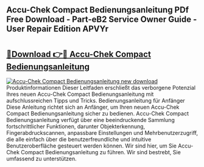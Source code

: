 ## Accu-Chek Compact Bedienungsanleitung PDf Free Download - Part-eB2 Service Owner Guide - User Repair Edition APVYr

# <h2><a href="http://df5iw97.blite.top/?on=Accu-Chek+Compact+Bedienungsanleitung">🔗Download 👉🔴 Accu-Chek Compact Bedienungsanleitung</a></h2>

[![Accu-Chek Compact Bedienungsanleitung new download](https://i.imgur.com/lujVjoI.png)](http://df5iw97.blite.top/?on=Accu-Chek+Compact+Bedienungsanleitung)
Produktinformationen Dieser Leitfaden erschließt das verborgene Potenzial Ihres neuen Accu-Chek Compact Bedienungsanleitung mit aufschlussreichen Tipps und Tricks. Bedienungsanleitung für Anfänger Diese Anleitung richtet sich an Anfänger, um Ihren neuen Accu-Chek Compact Bedienungsanleitung sicher zu bedienen. Accu-Chek Compact Bedienungsanleitung verfügt über eine beeindruckende Sammlung fortschrittlicher Funktionen, darunter Objekterkennung, Fingerabdruckscannen, anpassbare Einstellungen und Mehrbenutzerzugriff, die alle einfach über die benutzerfreundliche und intuitive Benutzeroberfläche gesteuert werden können. Wir sind hier, um Sie Accu-Chek Compact Bedienungsanleitung zu führen. Wir sind bestrebt, Sie umfassend zu unterstützen.

